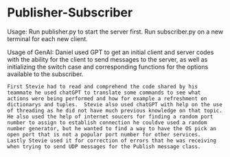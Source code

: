 # Publisher-Subscriber

Usage: Run publisher.py to start the server first.
       Run subscriber.py on a new terminal for each new client.

Usage of GenAI:
    Daniel used GPT to get an initial client and server codes with the ability for the client to send messages to the server, as well as initializing the switch case and corresponding functions for the options available to the subscriber.

    First Stevie had to read and comprehend the code shared by his teammate he used chatGPT to translate some commands to see what actions were being performed and how for example a refreshment on dictionarys and tuples.  Stevie also used chatGPT with help on the use of threading as he did not have much previous knowledge on that topic.  He also used the help of internet soucers for finding a random port number to assign to establish connection he couldve used a random number generator, but he wanted to find a way to have the OS pick an open port that is not a popular port number for other services.  Lastly Stevie used it for correction of errors that he was receiving when trying to send UDP messages for the Publish message class.  